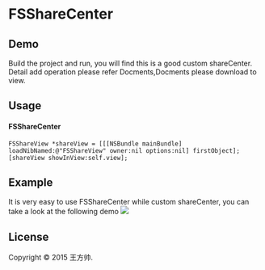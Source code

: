 FSShareCenter
=============

## Demo

Build the project and run, you will find this is a good custom shareCenter.
Detail add operation please refer Docments,Docments please download to view.

## Usage
#### FSShareCenter 
    FSShareView *shareView = [[[NSBundle mainBundle] loadNibNamed:@"FSShareView" owner:nil options:nil] firstObject];
    [shareView showInView:self.view];
    
## Example
It is very easy to use FSShareCenter while custom shareCenter, you can take a look at the following demo
<img src = "http://7x2w39.com1.z0.glb.clouddn.com/FSShareCenter_example.gif" />

## License
Copyright © 2015 王方帅.
